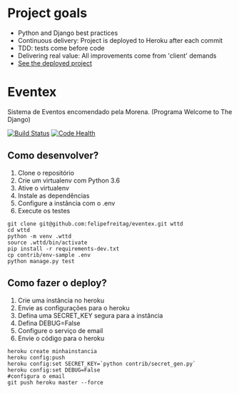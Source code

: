 # Project goals

+ Python and Django best practices
+ Continuous delivery: Project is deployed to Heroku after each commit
+ TDD: tests come before code
+ Delivering real value: All improvements come from 'client' demands
+ [See the deployed project](https://eventex-felipefreitag.herokuapp.com/)

# Eventex

Sistema de Eventos encomendado pela Morena. (Programa Welcome to The Django)

[![Build Status](https://travis-ci.org/felipefreitag/eventex.svg?branch=master)](https://travis-ci.org/felipefreitag/eventex)
[![Code Health](https://landscape.io/github/felipefreitag/eventex/master/landscape.svg?style=flat)](https://landscape.io/github/felipefreitag/eventex/master)

## Como desenvolver?

1. Clone o repositório
2. Crie um virtualenv com Python 3.6
3. Ative o virtualenv
4. Instale as dependências
5. Configure a instância com o .env
6. Execute os testes

```console
git clone git@github.com:felipefreitag/eventex.git wttd
cd wttd
python -m venv .wttd
source .wttd/bin/activate
pip install -r requirements-dev.txt
cp contrib/env-sample .env
python manage.py test
```

## Como fazer o deploy?

1. Crie uma instância no heroku
2. Envie as configurações para o heroku
3. Defina uma SECRET_KEY segura para a instância
4. Defina DEBUG=False
5. Configure o serviço de email
6. Envie o código para o heroku

```
heroku create minhainstancia
heroku config:push
heroku config:set SECRET_KEY=`python contrib/secret_gen.py`
heroku config:set DEBUG=False
#configura o email
git push heroku master --force
```
